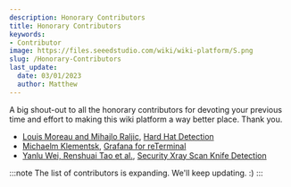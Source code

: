 ```yaml
---
description: Honorary Contributors
title: Honorary Contributors
keywords:
- Contributor
image: https://files.seeedstudio.com/wiki/wiki-platform/S.png
slug: /Honorary-Contributors
last_update:
  date: 03/01/2023
  author: Matthew
---
```


A big shout-out to all the honorary contributors for devoting your previous time and effort to making this wiki platform a way better place. Thank you.

- [Louis Moreau and Mihajlo Raljic](https://www.edgeimpulse.com/blog/enhancing-health-and-safety-in-industrial-environments-with-embedded-machine-learning), [Hard Hat Detection](/HardHat)
- [Michaelm Klementsk](https://www.the-diy-life.com/grafana-weather-dashboard-on-the-reterminal-by-seeed-studio/), [Grafana for reTerminal](/weather-dashboard-with-Grafana-reTerminal)
- [Yanlu Wei, Renshuai Tao et al.](https://arxiv.org/pdf/2004.08656.pdf), [Security Xray Scan Knife Detection](/Security_Scan)

:::note
The list of contributors is expanding. We'll keep updating. :)
:::
